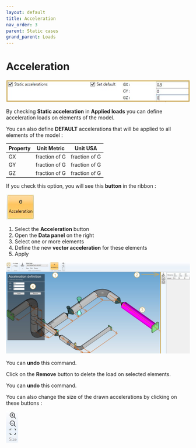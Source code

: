 ```yaml
---
layout: default
title: Acceleration
nav_order: 3
parent: Static cases
grand_parent: Loads
---
```


# Acceleration

![Image](../../Images/Static36.jpg)

By checking **Static acceleration** in **Applied loads** you can define acceleration loads on elements of the model.

You can also define **DEFAULT** accelerations that will be applied to all elements of the model :

| Property | Unit Metric | Unit USA |
| -------- | ---- | ---- |
| GX | fraction of G | fraction of G |
| GY | fraction of G | fraction of G |
| GZ | fraction of G | fraction of G |

If you check this option, you will see this **button** in the ribbon :

![Image](../../Images/Static37.jpg)

1. Select the **Acceleration** button
2. Open the **Data panel** on the right
3. Select one or more elements
4. Define the new **vector acceleration** for these elements
5. Apply

![Image](../../Images/Static38.jpg)

You can **undo** this command.

Click on the **Remove** button to delete the load on selected elements.

You can **undo** this command.

You can also change the size of the drawn accelerations by clicking on these buttons :

![Image](../../Images/Static9.jpg)

